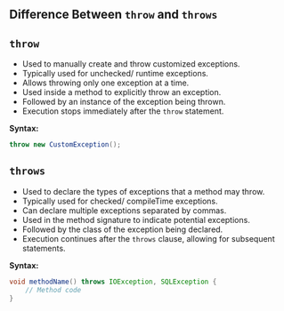## Difference Between `throw` and `throws`

## `throw`

- Used to manually create and throw customized exceptions.
- Typically used for unchecked/ runtime exceptions.
- Allows throwing only one exception at a time.
- Used inside a method to explicitly throw an exception.
- Followed by an instance of the exception being thrown.
- Execution stops immediately after the `throw` statement.

**Syntax:**
```java
throw new CustomException();
```

## `throws`

- Used to declare the types of exceptions that a method may throw.
- Typically used for checked/ compileTime exceptions.
- Can declare multiple exceptions separated by commas.
- Used in the method signature to indicate potential exceptions.
- Followed by the class of the exception being declared.
- Execution continues after the `throws` clause, allowing for subsequent statements.

**Syntax:**
```java
void methodName() throws IOException, SQLException {
    // Method code
}
```